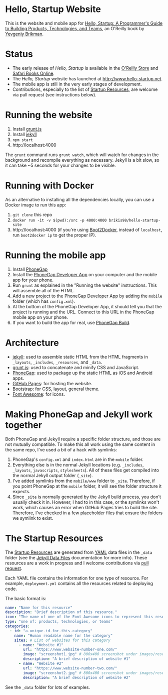 Hello, Startup Website
==================

This is the website and mobile app for [Hello, Startup: A Programmer's Guide to 
Building Products, Technologies, and Teams](http://www.hello-startup.net), an 
O'Reilly book by [Yevgeniy Brikman](http://www.ybrikman.com).

Status
==================

* The early release of *Hello, Startup* is available in the 
  [O'Reilly Store](http://shop.oreilly.com/product/0636920034360.do) and 
  [Safari Books Online](https://www.safaribooksonline.com/library/view/hello-startup/9781491910016/).
* The *Hello, Startup* website has launched at http://www.hello-startup.net. 
* The mobile app is still in the very early stages of development.
* Contributions, especially to the list of 
  [Startup Resources](http://www.hello-startup.net/#resources), are welcome via
  pull request (see instructions below).

Running the website
==================

1. Install [grunt.js](http://gruntjs.com/)
2. Install [jekyll](http://jekyllrb.com/)
3. `npm start`
4. http://localhost:4000

The `grunt` command runs `grunt watch`, which will watch for changes in the 
background and recompile everything as necessary. Jekyll is a bit slow, so it
can take ~5 seconds for your changes to be visible.

Running with Docker
==================

As an alternative to installing all the dependencies locally, you can use a 
Docker image to run this app:

1. `git clone` this repo
2. `docker run -it -v $(pwd):/src -p 4000:4000 brikis98/hello-startup-site`
3. http://localhost:4000 (if you're using [Boot2Docker](http://boot2docker.io/),
   instead of `localhost`, run `boot2docker ip` to get the proper IP).

Running the mobile app
==================

1. Install [PhoneGap](http://phonegap.com/)
2. Install the [PhoneGap Developer App](http://app.phonegap.com/) on your 
   computer and the mobile app for your phone.
3. Run `grunt` as explained in the "Running the website" instructions. This will
   assemble all of the HTML.
4. Add a new project to the PhoneGap Developer App by adding the `mobile` 
   folder (which has `config.xml`).
5. At the bottom of the PhoneGap Developer App, it should tell you that the
   project is running and the URL. Connect to this URL in the PhoneGap mobile 
   app on your phone. 
6. If you want to build the app for real, use 
   [PhoneGap Build](https://build.phonegap.com).

Architecture
==================

* [jekyll](http://jekyllrb.com/): used to assemble static HTML from the HTML 
  fragments in `_layouts`, `_includes`, `_resources`, and `_data`. 
* [grunt.js](http://gruntjs.com/): used to concatenate and minify CSS and
  JavaScript.
* [PhoneGap](http://phonegap.com/): used to package up the static HTML as 
  iOS and Android apps.
* [GitHub Pages](https://pages.github.com/): for hosting the website.
* [Bootstrap](http://getbootstrap.com/): for CSS, layout, general theme.
* [Font Awesome](http://fortawesome.github.io/Font-Awesome/): for icons.

Making PhoneGap and Jekyll work together
==================

Both PhoneGap and Jekyll require a specific folder structure, and those are not
mutually compatible. To make this all work using the same content in the same 
repo, I've used a bit of a hack with symlinks:

1. PhoneGap's `config.xml` and `index.html` are in the `mobile` folder. 
2. Everything else is in the normal Jekyll locations (e.g. `_includes`, `_layouts`, 
   `javascripts`, `stylesheets`). All of these files get compiled into the normal
   Jekyll output folder (`_site`). 
3. I've added symlinks from the `mobile/www` folder to `_site`. Therefore, if
   you point PhoneGap at the `mobile` folder, it will see the folder structure
   it expects.
4. Since `_site` is normally generated by the Jekyll build process, you don't
   usually check it in. However, I had to in this case, or the symlinks won't
   work, which causes an error when GitHub Pages tries to build the site. 
   Therefore, I've checked in a few placeholder files that ensure the folders
   we symlink to exist.

The Startup Resources
==================

The [Startup Resources](http://www.hello-startup.net/#resources) are generated 
from [YAML](http://www.yaml.org/) data files in the `_data` folder (see the 
[Jekyll Data Files](http://jekyllrb.com/docs/datafiles/) documentation for 
more info). These resources are a work in progress and I welcome contributions
via [pull request](https://help.github.com/articles/using-pull-requests/). 

Each YAML file contains the information for one type of resource. For example, 
`deployment.yml` contains all the resources related to deploying code. 

The basic format is:

```yaml
name: "Name for this resource"
description: "Brief description of this resource."
icon: "The name of one of the Font Awesome icons to represent this resource."
type: "one of: products, technologies, or teams"
categories:
  - id: "a-unique-id-for-this-category"
    name: "Human readable name for the category"
    sites: # List of websites for this category
      - name: "Website #1"
        url: "https://www.website-number-one.com/"
        image: "screenshot1.jpg" # 800x400 screenshot under images/resources
        description: "A brief description of website #1"
      - name: "Website #2"
        url: "https://www.website-number-two.com/"
        image: "screenshot2.jpg" # 800x400 screenshot under images/resources
        description: "A brief description of website #2"
```

See the `_data` folder for lots of examples.